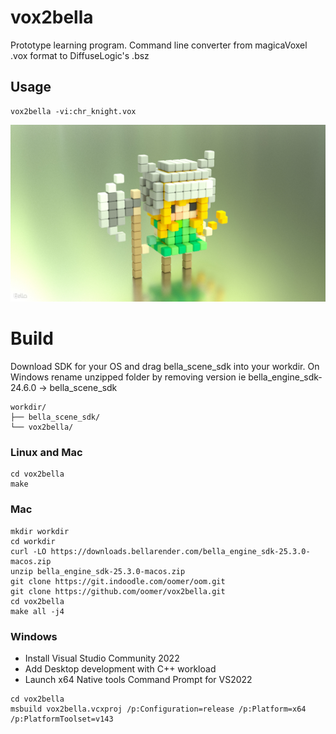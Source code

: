 # vox2bella
Prototype learning program. Command line converter from magicaVoxel .vox format to DiffuseLogic's .bsz 

## Usage
```
vox2bella -vi:chr_knight.vox
```
![chr_knight](resources/chr_knight.jpg)

# Build

Download SDK for your OS and drag bella_scene_sdk into your workdir. On Windows rename unzipped folder by removing version ie bella_engine_sdk-24.6.0 -> bella_scene_sdk

```
workdir/
├── bella_scene_sdk/
└── vox2bella/
```

### Linux and Mac
```
cd vox2bella
make
```

### Mac
```
mkdir workdir
cd workdir
curl -LO https://downloads.bellarender.com/bella_engine_sdk-25.3.0-macos.zip
unzip bella_engine_sdk-25.3.0-macos.zip
git clone https://git.indoodle.com/oomer/oom.git
git clone https://github.com/oomer/vox2bella.git
cd vox2bella
make all -j4
```


### Windows
- Install Visual Studio Community 2022
- Add Desktop development with C++ workload
- Launch x64 Native tools Command Prompt for VS2022
```
cd vox2bella
msbuild vox2bella.vcxproj /p:Configuration=release /p:Platform=x64 /p:PlatformToolset=v143
```



